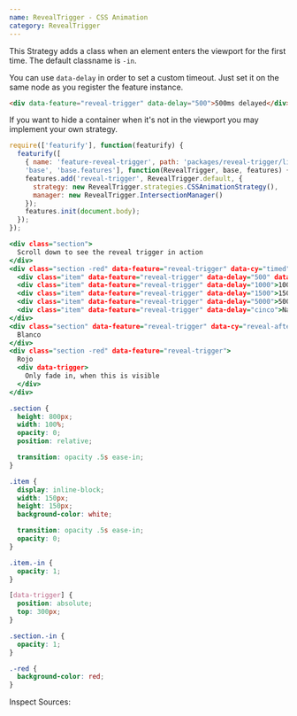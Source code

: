 ```yaml
---
name: RevealTrigger - CSS Animation
category: RevealTrigger
---
```


This Strategy adds a class when an element enters the viewport for the first time. The default classname is `-in`.

You can use `data-delay` in order to set a custom timeout. Just set it on the same node as you register the feature instance.

```html
<div data-feature="reveal-trigger" data-delay="500">500ms delayed</div>
```

If you want to hide a container when it's not in the viewport you may implement your own strategy.

```types.js
require(['featurify'], function(featurify) {
  featurify([
    { name: 'feature-reveal-trigger', path: 'packages/reveal-trigger/lib/main.min.js' },
    'base', 'base.features'], function(RevealTrigger, base, features) {
    features.add('reveal-trigger', RevealTrigger.default, {
      strategy: new RevealTrigger.strategies.CSSAnimationStrategy(),
      manager: new RevealTrigger.IntersectionManager()
    });
    features.init(document.body);
  });
});
```
```types.html
<div class="section">
  Scroll down to see the reveal trigger in action
</div>
<div class="section -red" data-feature="reveal-trigger" data-cy="timed">
  <div class="item" data-feature="reveal-trigger" data-delay="500" data-cy="fivehundred">500ms delayed</div>
  <div class="item" data-feature="reveal-trigger" data-delay="1000">1000ms delayed</div>
  <div class="item" data-feature="reveal-trigger" data-delay="1500">1500ms delayed</div>
  <div class="item" data-feature="reveal-trigger" data-delay="5000">5000ms delayed</div>
  <div class="item" data-feature="reveal-trigger" data-delay="cinco">NaN delayed (should log an error)</div>
</div>
<div class="section" data-feature="reveal-trigger" data-cy="reveal-after">
  Blanco
</div>
<div class="section -red" data-feature="reveal-trigger">
  Rojo
  <div data-trigger>
    Only fade in, when this is visible
  </div>
</div>
```
```types.css
.section {
  height: 800px;
  width: 100%;
  opacity: 0;
  position: relative;

  transition: opacity .5s ease-in;
}

.item {
  display: inline-block;
  width: 150px;
  height: 150px;
  background-color: white;

  transition: opacity .5s ease-in;
  opacity: 0;
}

.item.-in {
  opacity: 1;
}

[data-trigger] {
  position: absolute;
  top: 300px;
}

.section.-in {
  opacity: 1;
}

.-red {
  background-color: red;
}
```

Inspect Sources:
```src:../src/strategies/css-animation.js
```
```types:../lib/style.css
```
